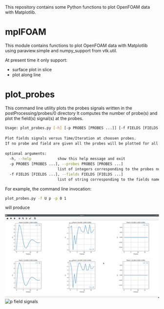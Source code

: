 This repository contains some Python functions to plot OpenFOAM data with Matplotlib.

mplFOAM
=======

This module contains functions to plot OpenFOAM data with Matplotlib using paraview.simple and numpy_support from vtk.util.

At present time it only support:
* surface plot in slice
* plot along line

plot_probes
===========

This command line utility plots the probes signals written in the postProcessing/probes/0 directory
It computes the number of probe(s) and plot the field(s) signal(s) at the probes.

```bash
Usage: plot_probes.py [-h] [-p PROBES [PROBES ...]] [-f FIELDS [FIELDS ...]]

Plot fields signals versus Time/Iteration at choosen probes. 
If no probe and field are given all the probes will be plotted for all the fields.

optional arguments:
  -h, --help            show this help message and exit
  -p PROBES [PROBES ...], --probes PROBES [PROBES ...]
                        list of integers corresponding to the probes numbers
  -f FIELDS [FIELDS ...], --fields FIELDS [FIELDS ...]
                        list of string corresponding to the fields names
```

For example, the command line invocation:
```bash
plot_probes.py -f U p -p 0 1
```
will produce

![U field signals](/screenshots/U_field_probes-0-1.png)
![p field signals](//screenshots/p_field_probes-0-1.png)
